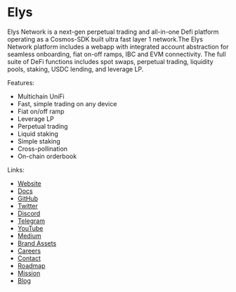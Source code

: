 # Elys 

Elys Network is a next-gen perpetual trading and all-in-one Defi platform operating as a Cosmos-SDK built ultra fast layer 1 network.The Elys Network platform includes a webapp with integrated account abstraction for seamless onboarding, fiat on-off ramps, IBC and EVM connectivity. The full suite of DeFi functions includes spot swaps, perpetual trading, liquidity pools, staking, USDC lending, and leverage LP.

Features: 
- Multichain UniFi
- Fast, simple trading on any device
- Fiat on/off ramp
- Leverage LP
- Perpetual trading
- Liquid staking
- Simple staking
- Cross-pollination
- On-chain orderbook

Links: 
- [Website](https://elys.network)
- [Docs](https://elys-network.gitbook.io/)
- [GitHub](https://github.com/elys-network)
- [Twitter](https://x.com/elys_network)
- [Discord](https://discord.gg/elysnetwork)
- [Telegram](https://t.me/ElysNetwork)
- [YouTube](https://youtube.com/@elys-network)
- [Medium](https://elysnetwork.medium.com/)
- [Brand Assets](https://drive.google.com/drive/folders/1eHF6ho8gCga3xOc23Mpz2L4MiAJikO9m?usp=drive_link)
- [Careers](https://cryptocurrencyjobs.co/startups/elys-network/)
- [Contact](mailto:team@elys.network)
- [Roadmap](https://elys-network.gitbook.io/elys-roadmap/)
- [Mission](https://elys-network.gitbook.io/elys-roadmap/#mission)
- [Blog](https://elysnetwork.medium.com/)